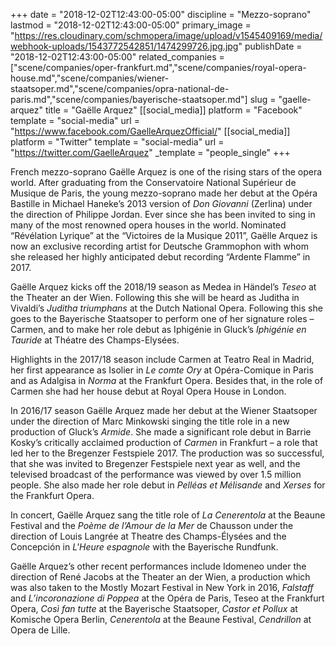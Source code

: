 +++
date = "2018-12-02T12:43:00-05:00"
discipline = "Mezzo-soprano"
lastmod = "2018-12-02T12:43:00-05:00"
primary_image = "https://res.cloudinary.com/schmopera/image/upload/v1545409169/media/webhook-uploads/1543772542851/1474299726.jpg.jpg"
publishDate = "2018-12-02T12:43:00-05:00"
related_companies = ["scene/companies/oper-frankfurt.md","scene/companies/royal-opera-house.md","scene/companies/wiener-staatsoper.md","scene/companies/opra-national-de-paris.md","scene/companies/bayerische-staatsoper.md"]
slug = "gaelle-arquez"
title = "Gaëlle Arquez"
[[social_media]]
platform = "Facebook"
template = "social-media"
url = "https://www.facebook.com/GaelleArquezOfficial/"
[[social_media]]
platform = "Twitter"
template = "social-media"
url = "https://twitter.com/GaelleArquez"
_template = "people_single"
+++

French mezzo-soprano Gaëlle Arquez is one of the rising stars of the opera world. After graduating from the Conservatoire National Supérieur de Musique de Paris, the young mezzo-soprano made her debut at the Opéra Bastille in Michael Haneke’s 2013 version of *Don Giovanni* (Zerlina) under the direction of Philippe Jordan. Ever since she has been invited to sing in many of the most renowned opera houses in the world. Nominated “Révélation Lyrique” at the “Victoires de la Musique 2011”, Gaëlle Arquez is now an exclusive recording artist for Deutsche Grammophon with whom she released her highly anticipated debut recording “Ardente Flamme” in 2017.

Gaëlle Arquez kicks off the 2018/19 season as Medea in Händel’s *Teseo* at the Theater an der Wien. Following this she will be heard as Juditha in Vivaldi’s *Juditha triumphans* at the Dutch National Opera. Following this she goes to the Bayerische Staatsoper to perform one of her signature roles – Carmen, and to make her role debut as Iphigénie in Gluck’s *Iphigénie en Tauride* at Théatre des Champs-Elysées.

Highlights in the 2017/18 season include Carmen at Teatro Real in Madrid, her first appearance as Isolier in *Le comte Ory* at Opéra-Comique in Paris and as Adalgisa in *Norma* at the Frankfurt Opera. Besides that, in the role of Carmen she had her house debut at Royal Opera House in London.

In 2016/17 season Gaëlle Arquez made her debut at the Wiener Staatsoper under the direction of Marc Minkowski singing the title role in a new production of Gluck’s *Armide*. She made a significant role debut in Barrie Kosky’s critically acclaimed production of *Carmen* in Frankfurt – a role that led her to the Bregenzer Festspiele 2017. The production was so successful, that she was invited to Bregenzer Festspiele next year as well, and the televised broadcast of the performance was viewed by over 1.5 million people. She also made her role debut in *Pelléas et Mélisande* and *Xerses* for the Frankfurt Opera.

In concert, Gaëlle Arquez sang the title role of *La Cenerentola* at the Beaune Festival and the *Poème de l’Amour de la Mer* de Chausson under the direction of Louis Langrée at Theatre des Champs-Élysées and the Concepción in *L'Heure espagnole* with the Bayerische Rundfunk.

Gaëlle Arquez’s other recent performances include Idomeneo under the direction of René Jacobs at the Theater an der Wien, a production which was also taken to the Mostly Mozart Festival in New York in 2016, *Falstaff* and *L’incoronazione di Poppea* at the Opéra de Paris, Teseo at the Frankfurt Opera, *Così fan tutte* at the Bayerische Staatsoper, *Castor et Pollux* at Komische Opera Berlin, *Cenerentola* at the Beaune Festival, *Cendrillon* at Opera de Lille.
